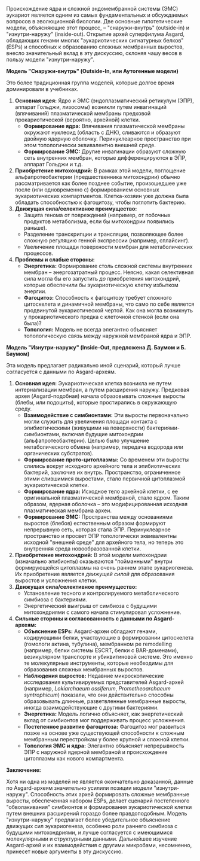 Происхождение ядра и сложной эндомембранной системы (ЭМС) эукариот является одним из самых фундаментальных и обсуждаемых вопросов в эволюционной биологии. Две основные гипотетические модели, объясняющие этот процесс, – "снаружи-внутрь" (outside-in) и "изнутри-наружу" (inside-out). Открытие архей суперфилума Asgard, обладающих генами многих "эукариотических сигнатурных белков" (ESPs) и способных к образованию сложных мембранных выростов, внесло значительный вклад в эту дискуссию, склоняя чашу весов в пользу модели "изнутри-наружу".

**Модель "Снаружи-внутрь" (Outside-In, или Аутогенные модели)**

Это более традиционная группа моделей, которые долгое время доминировали в учебниках.

1.  **Основная идея:** Ядро и ЭМС (эндоплазматический ретикулум (ЭПР), аппарат Гольджи, лизосомы) возникли путем инвагинаций (впячиваний) плазматической мембраны предковой прокариотической (вероятно, архейной) клетки.
    *   **Формирование ядра:** Впячивания плазматической мембраны окружают нуклеоид (область с ДНК), сливаются и образуют двойную ядерную оболочку. Перинуклеарное пространство при этом топологически эквивалентно внешней среде.
    *   **Формирование ЭМС:** Другие инвагинации образуют сложную сеть внутренних мембран, которые дифференцируются в ЭПР, аппарат Гольджи и т.д.
2.  **Приобретение митохондрий:** В рамках этой модели, поглощение альфапротеобактерии (предшественника митохондрии) обычно рассматривается как более позднее событие, произошедшее уже после (или одновременно с) формированием основных эукариотических компартментов. Клетка-хозяин уже должна была обладать способностью к фагоцитозу, чтобы поглотить бактерию.
3.  **Движущая сила/селективное преимущество:**
    *   Защита генома от повреждений (например, от побочных продуктов метаболизма, если бы митохондрии появились раньше).
    *   Разделение транскрипции и трансляции, позволяющее более сложную регуляцию генной экспрессии (например, сплайсинг).
    *   Увеличение площади поверхности мембран для метаболических процессов.
4.  **Проблемы и слабые стороны:**
    *   **Энергетика:** Формирование столь сложной системы внутренних мембран – энергозатратный процесс. Неясно, какая селективная сила могла бы его запустить *до* приобретения митохондрий, которые обеспечили бы эукариотическую клетку избытком энергии.
    *   **Фагоцитоз:** Способность к фагоцитозу требует сложного цитоскелета и динамичной мембраны, что само по себе является продвинутой эукариотической чертой. Как она могла возникнуть у прокариотического предка с клеточной стенкой (если она была)?
    *   **Топология:** Модель не всегда элегантно объясняет топологическую связь между наружной мембраной ядра и ЭПР.

**Модель "Изнутри-наружу" (Inside-Out, предложена Д. Баумом и Б. Баумом)**

Эта модель предлагает радикально иной сценарий, который лучше согласуется с данными по Asgard-археям.

1.  **Основная идея:** Эукариотическая клетка возникла не путем интернализации мембран, а путем расширения наружу. Предковая архея (Asgard-подобная) начала образовывать сложные выросты (блебы, или подоциты), которые простирались в окружающую среду.
    *   **Взаимодействие с симбионтами:** Эти выросты первоначально могли служить для увеличения площади контакта с эпибиотическими (живущими на поверхности) бактериями-симбионтами, включая будущие митохондрии (альфапротеобактерии). Целью было улучшение метаболического обмена (например, передача водорода или органических субстратов).
    *   **Формирование прото-цитоплазмы:** Со временем эти выросты слились вокруг исходного архейного тела и эпибиотических бактерий, заключив их внутрь. Пространство, ограниченное этими слившимися выростами, стало первичной цитоплазмой эукариотической клетки.
    *   **Формирование ядра:** Исходное тело архейной клетки, с ее оригинальной плазматической мембраной, стало ядром. Таким образом, ядерная оболочка – это модифицированная исходная плазматическая мембрана археи.
    *   **Формирование ЭМС:** Пространства между основаниями выростов (блебов) естественным образом формируют непрерывную сеть, которая стала ЭПР. Перинуклеарное пространство и просвет ЭПР топологически эквивалентны исходной "внешней среде" для архейного тела, но теперь это внутренняя среда новообразованной клетки.
2.  **Приобретение митохондрий:** В этой модели митохондрии (изначально эпибионты) оказываются "пойманными" внутри формирующейся цитоплазмы на очень раннем этапе эукариогенеза. Их приобретение является *движущей силой* для образования выростов и усложнения клетки.
3.  **Движущая сила/селективное преимущество:**
    *   Установление тесного и контролируемого метаболического симбиоза с бактериями.
    *   Энергетический выигрыш от симбиоза с будущими митохондриями с самого начала стимулировал усложнение.
4.  **Сильные стороны и согласованность с данными по Asgard-археям:**
    *   **Объяснение ESPs:** Asgard-археи обладают генами, кодирующими белки, участвующие в формировании цитоскелета (гомологи актина, тубулина), мембранном ре remodelling (например, белки системы ESCRT, белки с BAR-доменами), везикулярном транспорте и убиквитиновой системе. Это именно те молекулярные инструменты, которые необходимы для образования сложных мембранных выростов.
    *   **Наблюдения выростов:** Недавние микроскопические исследования культивируемых представителей Asgard-архей (например, *Lokiarchaeum ossiferum*, *Prometheoarchaeum syntrophicum*) показали, что они действительно способны образовывать длинные, разветвленные мембранные выросты, иногда взаимодействующие с другими бактериями.
    *   **Энергетика:** Модель логично объясняет, как энергетический вклад от симбионтов мог поддерживать процесс усложнения.
    *   **Постепенное развитие фагоцитоза:** Фагоцитоз мог развиться позже на основе уже существующей способности к сложным мембранным перестройкам у более крупной и сложной клетки.
    *   **Топология ЭМС и ядра:** Элегантно объясняет непрерывность ЭПР с наружной ядерной мембраной и происхождение цитоплазмы как нового компартмента.

**Заключение:**

Хотя ни одна из моделей не является окончательно доказанной, данные по Asgard-археям значительно усилили позиции модели "изнутри-наружу". Способность этих архей формировать сложные мембранные выросты, обеспеченная набором ESPs, делает сценарий постепенного "обволакивания" симбионтов и формирования эукариотической клетки путем внешних расширений гораздо более правдоподобным. Модель "изнутри-наружу" предлагает более убедительное объяснение движущих сил эукариогенеза, особенно роли раннего симбиоза с будущими митохондриями, и лучше согласуется с имеющимися молекулярными и структурными данными. Дальнейшее изучение Asgard-архей и их взаимодействия с другими микробами, несомненно, принесет новые аргументы в эту дискуссию.
